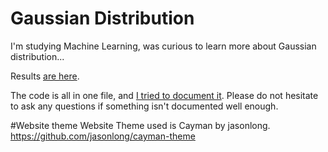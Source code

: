 # Gaussian Distribution

I'm studying Machine Learning, was curious to learn more about Gaussian distribution...

Results [are here](https://www.reddit.com/r/dataisbeautiful/comments/7ol3gy/gaussian_distribution_oc/).

The code is all in one file, and [I tried to document it](https://github.com/anvaka/gauss-distribution/blob/master/index.html).
Please do not hesitate to ask any questions if something isn't documented well enough.


#Website theme
Website Theme used is Cayman by jasonlong.
https://github.com/jasonlong/cayman-theme
